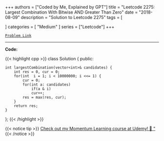
+++
authors = ["Coded by Me, Explained by GPT"]
title = "Leetcode 2275: Largest Combination With Bitwise AND Greater Than Zero"
date = "2018-08-09"
description = "Solution to Leetcode 2275"
tags = [
    
]
categories = [
    "Medium"
]
series = ["Leetcode"]
+++



[`Problem Link`](https://leetcode.com/problems/largest-combination-with-bitwise-and-greater-than-zero/description/)

---

**Code:**

{{< highlight cpp >}}
class Solution {
public:

    int largestCombination(vector<int>& candidates) {
        int res = 0, cur = 0;
        for(int  i = 1; i < 10000000; i <<= 1) {
            cur = 0;
            for(int a: candidates)
                if(a & i)
                cur++;
            res = max(res, cur);
        }
        return res;
    }
};
{{< /highlight >}}



{{< notice tip >}}
[Check out my Momentum Learning course at Udemy! 🚀 "](https://www.udemy.com/course/blind-75-the-data-structures-and-algorithms-essentials/)
{{< /notice >}}

